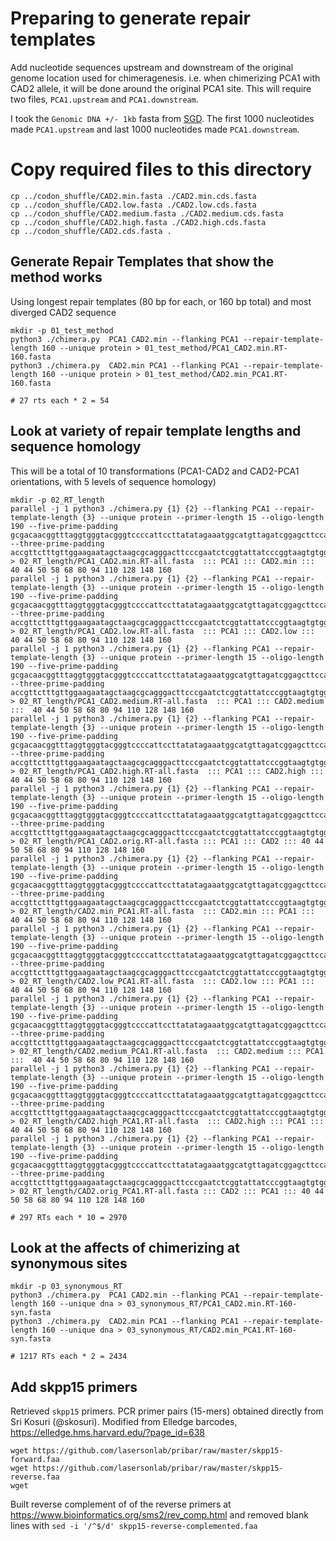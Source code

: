 # Preparing to generate repair templates

Add nucleotide sequences upstream and downstream of the original genome location used for chimeragenesis.  i.e. when chimerizing PCA1 with CAD2 allele, it will be done around the original PCA1 site. This will require two files, `PCA1.upstream` and `PCA1.downstream`. 

I took the `Genomic DNA +/- 1kb` fasta from [SGD](https://www.yeastgenome.org/locus/S000000499#sequence). The first 1000 nucleotides made `PCA1.upstream` and last 1000 nucleotides made `PCA1.downstream`.

# Copy required files to this directory
```
cp ../codon_shuffle/CAD2.min.fasta ./CAD2.min.cds.fasta
cp ../codon_shuffle/CAD2.low.fasta ./CAD2.low.cds.fasta
cp ../codon_shuffle/CAD2.medium.fasta ./CAD2.medium.cds.fasta
cp ../codon_shuffle/CAD2.high.fasta ./CAD2.high.cds.fasta
cp ../codon_shuffle/CAD2.cds.fasta .
```

## Generate Repair Templates that show the method works
Using longest repair templates (80 bp for each, or 160 bp total) and most diverged CAD2 sequence
```
mkdir -p 01_test_method
python3 ./chimera.py  PCA1 CAD2.min --flanking PCA1 --repair-template-length 160 --unique protein > 01_test_method/PCA1_CAD2.min.RT-160.fasta
python3 ./chimera.py  CAD2.min PCA1 --flanking PCA1 --repair-template-length 160 --unique protein > 01_test_method/CAD2.min_PCA1.RT-160.fasta

# 27 rts each * 2 = 54
```

## Look at variety of repair template lengths and sequence homology
This will be a total of 10 transformations (PCA1-CAD2 and CAD2-PCA1 orientations, with 5 levels of sequence homology)
```
mkdir -p 02_RT_length
parallel -j 1 python3 ./chimera.py {1} {2} --flanking PCA1 --repair-template-length {3} --unique protein --primer-length 15 --oligo-length 190 --five-prime-padding gcgacaacggtttaggtgggtacgggtccccattccttatatagaaatggcatgttagatcggagcttccaaatcacgat --three-prime-padding accgttctttgttggaagaatagctaagcgcagggacttcccgaatctcggtattatcccggtaagtgtggactatattt  > 02_RT_length/PCA1_CAD2.min.RT-all.fasta  ::: PCA1 ::: CAD2.min :::  40 44 50 58 68 80 94 110 128 148 160
parallel -j 1 python3 ./chimera.py {1} {2} --flanking PCA1 --repair-template-length {3} --unique protein --primer-length 15 --oligo-length 190 --five-prime-padding gcgacaacggtttaggtgggtacgggtccccattccttatatagaaatggcatgttagatcggagcttccaaatcacgat --three-prime-padding accgttctttgttggaagaatagctaagcgcagggacttcccgaatctcggtattatcccggtaagtgtggactatattt  > 02_RT_length/PCA1_CAD2.low.RT-all.fasta  ::: PCA1 ::: CAD2.low :::  40 44 50 58 68 80 94 110 128 148 160
parallel -j 1 python3 ./chimera.py {1} {2} --flanking PCA1 --repair-template-length {3} --unique protein --primer-length 15 --oligo-length 190 --five-prime-padding gcgacaacggtttaggtgggtacgggtccccattccttatatagaaatggcatgttagatcggagcttccaaatcacgat --three-prime-padding accgttctttgttggaagaatagctaagcgcagggacttcccgaatctcggtattatcccggtaagtgtggactatattt  > 02_RT_length/PCA1_CAD2.medium.RT-all.fasta  ::: PCA1 ::: CAD2.medium :::  40 44 50 58 68 80 94 110 128 148 160
parallel -j 1 python3 ./chimera.py {1} {2} --flanking PCA1 --repair-template-length {3} --unique protein --primer-length 15 --oligo-length 190 --five-prime-padding gcgacaacggtttaggtgggtacgggtccccattccttatatagaaatggcatgttagatcggagcttccaaatcacgat --three-prime-padding accgttctttgttggaagaatagctaagcgcagggacttcccgaatctcggtattatcccggtaagtgtggactatattt  > 02_RT_length/PCA1_CAD2.high.RT-all.fasta  ::: PCA1 ::: CAD2.high :::  40 44 50 58 68 80 94 110 128 148 160
parallel -j 1 python3 ./chimera.py {1} {2} --flanking PCA1 --repair-template-length {3} --unique protein --primer-length 15 --oligo-length 190 --five-prime-padding gcgacaacggtttaggtgggtacgggtccccattccttatatagaaatggcatgttagatcggagcttccaaatcacgat --three-prime-padding accgttctttgttggaagaatagctaagcgcagggacttcccgaatctcggtattatcccggtaagtgtggactatattt  > 02_RT_length/PCA1_CAD2.orig.RT-all.fasta ::: PCA1 ::: CAD2 ::: 40 44 50 58 68 80 94 110 128 148 160
parallel -j 1 python3 ./chimera.py {1} {2} --flanking PCA1 --repair-template-length {3} --unique protein --primer-length 15 --oligo-length 190 --five-prime-padding gcgacaacggtttaggtgggtacgggtccccattccttatatagaaatggcatgttagatcggagcttccaaatcacgat --three-prime-padding accgttctttgttggaagaatagctaagcgcagggacttcccgaatctcggtattatcccggtaagtgtggactatattt  > 02_RT_length/CAD2.min_PCA1.RT-all.fasta  ::: CAD2.min ::: PCA1 :::  40 44 50 58 68 80 94 110 128 148 160
parallel -j 1 python3 ./chimera.py {1} {2} --flanking PCA1 --repair-template-length {3} --unique protein --primer-length 15 --oligo-length 190 --five-prime-padding gcgacaacggtttaggtgggtacgggtccccattccttatatagaaatggcatgttagatcggagcttccaaatcacgat --three-prime-padding accgttctttgttggaagaatagctaagcgcagggacttcccgaatctcggtattatcccggtaagtgtggactatattt  > 02_RT_length/CAD2.low_PCA1.RT-all.fasta  ::: CAD2.low ::: PCA1 :::  40 44 50 58 68 80 94 110 128 148 160
parallel -j 1 python3 ./chimera.py {1} {2} --flanking PCA1 --repair-template-length {3} --unique protein --primer-length 15 --oligo-length 190 --five-prime-padding gcgacaacggtttaggtgggtacgggtccccattccttatatagaaatggcatgttagatcggagcttccaaatcacgat --three-prime-padding accgttctttgttggaagaatagctaagcgcagggacttcccgaatctcggtattatcccggtaagtgtggactatattt  > 02_RT_length/CAD2.medium_PCA1.RT-all.fasta  ::: CAD2.medium ::: PCA1 :::  40 44 50 58 68 80 94 110 128 148 160
parallel -j 1 python3 ./chimera.py {1} {2} --flanking PCA1 --repair-template-length {3} --unique protein --primer-length 15 --oligo-length 190 --five-prime-padding gcgacaacggtttaggtgggtacgggtccccattccttatatagaaatggcatgttagatcggagcttccaaatcacgat --three-prime-padding accgttctttgttggaagaatagctaagcgcagggacttcccgaatctcggtattatcccggtaagtgtggactatattt  > 02_RT_length/CAD2.high_PCA1.RT-all.fasta  ::: CAD2.high ::: PCA1 :::  40 44 50 58 68 80 94 110 128 148 160
parallel -j 1 python3 ./chimera.py {1} {2} --flanking PCA1 --repair-template-length {3} --unique protein --primer-length 15 --oligo-length 190 --five-prime-padding gcgacaacggtttaggtgggtacgggtccccattccttatatagaaatggcatgttagatcggagcttccaaatcacgat --three-prime-padding accgttctttgttggaagaatagctaagcgcagggacttcccgaatctcggtattatcccggtaagtgtggactatattt  > 02_RT_length/CAD2.orig_PCA1.RT-all.fasta ::: CAD2 ::: PCA1 ::: 40 44 50 58 68 80 94 110 128 148 160

# 297 RTs each * 10 = 2970
```

## Look at the affects of chimerizing at synonymous sites
```
mkdir -p 03_synonymous_RT
python3 ./chimera.py  PCA1 CAD2.min --flanking PCA1 --repair-template-length 160 --unique dna > 03_synonymous_RT/PCA1_CAD2.min.RT-160-syn.fasta
python3 ./chimera.py  CAD2.min PCA1 --flanking PCA1 --repair-template-length 160 --unique dna > 03_synonymous_RT/CAD2.min_PCA1.RT-160-syn.fasta

# 1217 RTs each * 2 = 2434
```

## Add skpp15 primers

Retrieved `skpp15` primers. PCR primer pairs (15-mers) obtained directly from Sri Kosuri (@skosuri). Modified from Elledge barcodes, https://elledge.hms.harvard.edu/?page_id=638

```
wget https://github.com/lasersonlab/pribar/raw/master/skpp15-forward.faa
wget https://github.com/lasersonlab/pribar/raw/master/skpp15-reverse.faa
wget 
```

Built reverse complement of of the reverse primers at https://www.bioinformatics.org/sms2/rev_comp.html and removed blank lines with `sed -i '/^$/d' skpp15-reverse-complemented.faa` 
